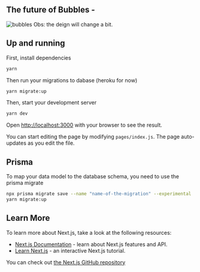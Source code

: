 ## The future of Bubbles *-*
![bubbles](https://user-images.githubusercontent.com/11022437/98303172-726c6e00-1f9c-11eb-87df-975b23f7526b.gif)
Obs: the deign will change a bit.


## Up and running

First, install dependencies

```bash
yarn
```
Then run your migrations to dabase (heroku for now)

```bash
yarn migrate:up
```
Then, start your development server

```bash
yarn dev
```

Open [http://localhost:3000](http://localhost:3000) with your browser to see the result.

You can start editing the page by modifying `pages/index.js`. The page auto-updates as you edit the file.

## Prisma
To map your data model to the database schema, you need to use the prisma migrate
```bash
npx prisma migrate save --name "name-of-the-migration" --experimental
yarn migrate:up
```

## Learn More

To learn more about Next.js, take a look at the following resources:

- [Next.js Documentation](https://nextjs.org/docs) - learn about Next.js features and API.
- [Learn Next.js](https://nextjs.org/learn) - an interactive Next.js tutorial.

You can check out [the Next.js GitHub repository](https://github.com/vercel/next.js/)
